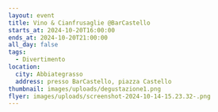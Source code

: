 ```yaml
---
layout: event
title: Vino & Cianfrusaglie @BarCastello
starts_at: 2024-10-20T16:00:00
ends_at: 2024-10-20T21:00:00
all_day: false
tags:
  - Divertimento
location:
  city: Abbiategrasso
  address: presso BarCastello, piazza Castello
thumbnail: images/uploads/degustazione1.png
flyer: images/uploads/screenshot-2024-10-14-15.23.32-.png
---
```

